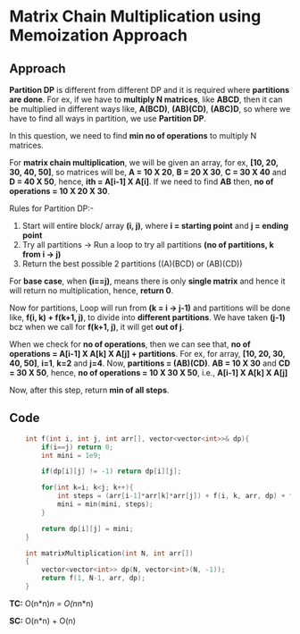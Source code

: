 # Matrix Chain Multiplication using Memoization Approach

## Approach

**Partition DP** is different from different DP and it is required where **partitions are done**. For ex, if we have to **multiply N matrices**, like **ABCD**, then it can be multiplied in different ways like, **A(BCD)**, **(AB)(CD)**, **(ABC)D**, so where we have to find all ways in partition, we use **Partition DP**.

In this question, we need to find **min no of operations** to multiply N matrices.

For **matrix chain multiplication**, we will be given an array, for ex, **[10, 20, 30, 40, 50]**, so matrices will be, **A = 10 X 20**, **B = 20 X 30**, **C = 30 X 40** and **D = 40 X 50**, hence, **ith = A[i-1] X A[i]**. If we need to find **AB** then, **no of operations = 10 X 20 X 30**.

Rules for Partition DP:-

1. Start will entire block/ array **(i, j)**, where **i = starting point** and **j = ending point**
2. Try all partitions -> Run a loop to try all partitions **(no of partitions, k from i -> j)**
3. Return the best possible 2 partitions ((A)(BCD) or (AB)(CD))

For **base case**, when **(i==j)**, means there is only **single matrix** and hence it will return no multiplication, hence, **return 0**.

Now for partitions, Loop will run from **(k = i -> j-1)** and partitions will be done like, **f(i, k) + f(k+1, j)**, to divide into **different partitions**. We have taken **(j-1)** bcz when we call for **f(k+1, j)**, it will get **out of j**.

When we check for **no of operations**, then we can see that, **no of operations = A[i-1] X A[k] X A[j] + partitions**. For ex, for array, **[10, 20, 30, 40, 50]**, **i=1**, **k=2** and **j=4**. Now, **partitions = (AB)(CD)**. **AB = 10 X 30** and **CD = 30 X 50**, hence, **no of operations = 10 X 30 X 50**, i.e., **A[i-1] X A[k] X A[j]**

Now, after this step, return **min of all steps**.

## Code

```c++
    int f(int i, int j, int arr[], vector<vector<int>>& dp){
        if(i==j) return 0;
        int mini = 1e9;

        if(dp[i][j] != -1) return dp[i][j];

        for(int k=i; k<j; k++){
            int steps = (arr[i-1]*arr[k]*arr[j]) + f(i, k, arr, dp) + f(k+1, j, arr, dp);
            mini = min(mini, steps);
        }

        return dp[i][j] = mini;
    }

    int matrixMultiplication(int N, int arr[])
    {
        vector<vector<int>> dp(N, vector<int>(N, -1));
        return f(1, N-1, arr, dp);
    }
```

**TC:** O(n\*n)*n = O(n*n\*n)

**SC:** O(n\*n) + O(n)

